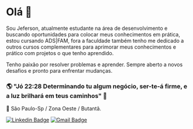 # Olá 👋

Sou Jeferson, atualmente estudante na área de desenvolvimento e buscando oportunidades para colocar meus conhecimentos em prática, estou cursando ADS|FAM, fora a faculdade também tenho me dedicado a outros cursos complementares para aprimorar meus conhecimentos e prático com projetos o que tenho aprendido. 

Tenho paixão por resolver problemas e aprender. Sempre aberto a novos desafios e pronto para enfrentar mudanças.

### 🌎 "Jó 22:28 Determinando tu algum negócio, ser-te-á firme, e a luz brilhará em teus caminhos" 🙏

📍 São Paulo-Sp / Zona Oeste / Butantã.

[![Linkedin Badge](https://img.shields.io/badge/-Jeferson%20Santos-6633cc?style=flat-square&logo=Linkedin&logoColor=white&link=https://www.linkedin.com/in/jeferson-santos1/)](https://www.linkedin.com/in/jeferson-santos1/) [![Gmail Badge](https://img.shields.io/badge/-Jeferson143@hotmail.com-6633cc?style=flat-square&logo=Gmail&logoColor=white&link=mailto:Jeferson143@hotmail.com)](mailto:Jeferson143@hotmail.com)

